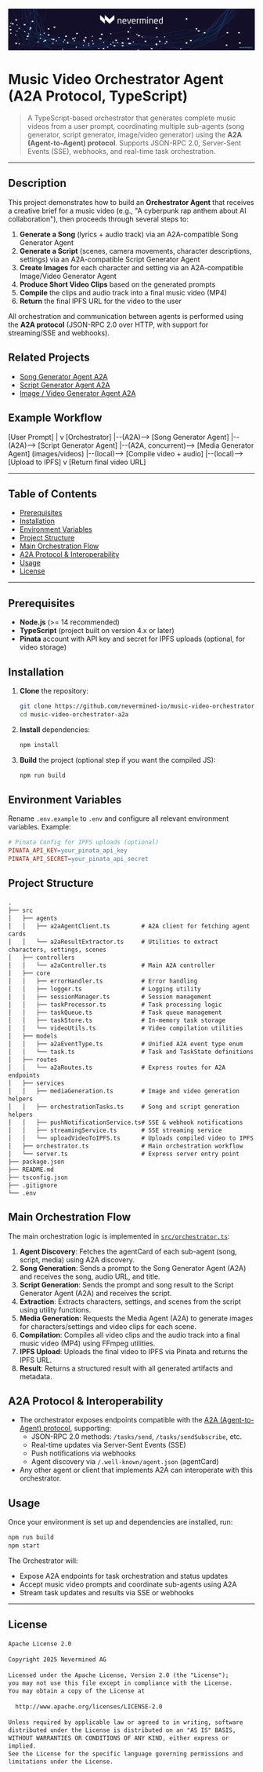[![banner](https://raw.githubusercontent.com/nevermined-io/assets/main/images/logo/banner_logo.png)](https://nevermined.io)

# Music Video Orchestrator Agent (A2A Protocol, TypeScript)

> A TypeScript-based orchestrator that generates complete music videos from a user prompt, coordinating multiple sub-agents (song generator, script generator, image/video generator) using the **A2A (Agent-to-Agent) protocol**. Supports JSON-RPC 2.0, Server-Sent Events (SSE), webhooks, and real-time task orchestration.

---

## Description

This project demonstrates how to build an **Orchestrator Agent** that receives a creative brief for a music video (e.g., "A cyberpunk rap anthem about AI collaboration"), then proceeds through several steps to:

1.  **Generate a Song** (lyrics + audio track) via an A2A-compatible Song Generator Agent
2.  **Generate a Script** (scenes, camera movements, character descriptions, settings) via an A2A-compatible Script Generator Agent
3.  **Create Images** for each character and setting via an A2A-compatible Image/Video Generator Agent
4.  **Produce Short Video Clips** based on the generated prompts
5.  **Compile** the clips and audio track into a final music video (MP4)
6.  **Return** the final IPFS URL for the video to the user

All orchestration and communication between agents is performed using the **A2A protocol** (JSON-RPC 2.0 over HTTP, with support for streaming/SSE and webhooks).

## Related Projects

- [Song Generator Agent A2A](https://github.com/nevermined-io/song-generation-agent-a2a)
- [Script Generator Agent A2A](https://github.com/nevermined-io/movie-script-generator-agent-a2a)
- [Image / Video Generator Agent A2A](https://github.com/nevermined-io/video-generator-agent-a2a)

## Example Workflow

[User Prompt]
   |
   v
[Orchestrator]
   |--(A2A)--> [Song Generator Agent]
   |--(A2A)--> [Script Generator Agent]
   |--(A2A, concurrent)--> [Media Generator Agent] (images/videos)
   |--(local)--> [Compile video + audio]
   |--(local)--> [Upload to IPFS]
   v
[Return final video URL]

---

## Table of Contents

- [Prerequisites](#prerequisites)
- [Installation](#installation)
- [Environment Variables](#environment-variables)
- [Project Structure](#project-structure)
- [Main Orchestration Flow](#main-orchestration-flow)
- [A2A Protocol & Interoperability](#a2a-protocol--interoperability)
- [Usage](#usage)
- [License](#license)

---

## Prerequisites

- **Node.js** (>= 14 recommended)
- **TypeScript** (project built on version 4.x or later)
- **Pinata** account with API key and secret for IPFS uploads (optional, for video storage)

## Installation

1. **Clone** the repository:
   ```bash
   git clone https://github.com/nevermined-io/music-video-orchestrator-a2a.git
   cd music-video-orchestrator-a2a
   ```
2. **Install** dependencies:
   ```bash
   npm install
   ```
3. **Build** the project (optional step if you want the compiled JS):
   ```bash
   npm run build
   ```

## Environment Variables

Rename `.env.example` to `.env` and configure all relevant environment variables. Example:

```makefile
# Pinata Config for IPFS uploads (optional)
PINATA_API_KEY=your_pinata_api_key
PINATA_API_SECRET=your_pinata_api_secret
```

## Project Structure

```
.
├── src
│   ├── agents
│   │   ├── a2aAgentClient.ts         # A2A client for fetching agent cards
│   │   └── a2aResultExtractor.ts     # Utilities to extract characters, settings, scenes
│   ├── controllers
│   │   └── a2aController.ts          # Main A2A controller
│   ├── core
│   │   ├── errorHandler.ts           # Error handling
│   │   ├── logger.ts                 # Logging utility
│   │   ├── sessionManager.ts         # Session management
│   │   ├── taskProcessor.ts          # Task processing logic
│   │   ├── taskQueue.ts              # Task queue management
│   │   ├── taskStore.ts              # In-memory task storage
│   │   └── videoUtils.ts             # Video compilation utilities
│   ├── models
│   │   ├── a2aEventType.ts           # Unified A2A event type enum
│   │   └── task.ts                   # Task and TaskState definitions
│   ├── routes
│   │   └── a2aRoutes.ts              # Express routes for A2A endpoints
│   ├── services
│   │   ├── mediaGeneration.ts        # Image and video generation helpers
│   │   ├── orchestrationTasks.ts     # Song and script generation helpers
│   │   ├── pushNotificationService.ts# SSE & webhook notifications
│   │   ├── streamingService.ts       # SSE streaming service
│   │   └── uploadVideoToIPFS.ts      # Uploads compiled video to IPFS
│   ├── orchestrator.ts               # Main orchestration workflow
│   └── server.ts                     # Express server entry point
├── package.json
├── README.md
├── tsconfig.json
├── .gitignore
└── .env
```

## Main Orchestration Flow

The main orchestration logic is implemented in [`src/orchestrator.ts`](src/orchestrator.ts):

1. **Agent Discovery**: Fetches the agentCard of each sub-agent (song, script, media) using A2A discovery.
2. **Song Generation**: Sends a prompt to the Song Generator Agent (A2A) and receives the song, audio URL, and title.
3. **Script Generation**: Sends the prompt and song result to the Script Generator Agent (A2A) and receives the script.
4. **Extraction**: Extracts characters, settings, and scenes from the script using utility functions.
5. **Media Generation**: Requests the Media Agent (A2A) to generate images for characters/settings and video clips for each scene.
6. **Compilation**: Compiles all video clips and the audio track into a final music video (MP4) using FFmpeg utilities.
7. **IPFS Upload**: Uploads the final video to IPFS via Pinata and returns the IPFS URL.
8. **Result**: Returns a structured result with all generated artifacts and metadata.

## A2A Protocol & Interoperability

- The orchestrator exposes endpoints compatible with the [A2A (Agent-to-Agent) protocol](https://github.com/google/a2a), supporting:
  - JSON-RPC 2.0 methods: `/tasks/send`, `/tasks/sendSubscribe`, etc.
  - Real-time updates via Server-Sent Events (SSE)
  - Push notifications via webhooks
  - Agent discovery via `/.well-known/agent.json` (agentCard)
- Any other agent or client that implements A2A can interoperate with this orchestrator.

## Usage

Once your environment is set up and dependencies are installed, run:

```bash
npm run build
npm start
```

The Orchestrator will:
- Expose A2A endpoints for task orchestration and status updates
- Accept music video prompts and coordinate sub-agents using A2A
- Stream task updates and results via SSE or webhooks

---

## License

```
Apache License 2.0

Copyright 2025 Nevermined AG

Licensed under the Apache License, Version 2.0 (the "License");
you may not use this file except in compliance with the License.
You may obtain a copy of the License at

  http://www.apache.org/licenses/LICENSE-2.0

Unless required by applicable law or agreed to in writing, software
distributed under the License is distributed on an "AS IS" BASIS,
WITHOUT WARRANTIES OR CONDITIONS OF ANY KIND, either express or implied.
See the License for the specific language governing permissions and
limitations under the License.
```